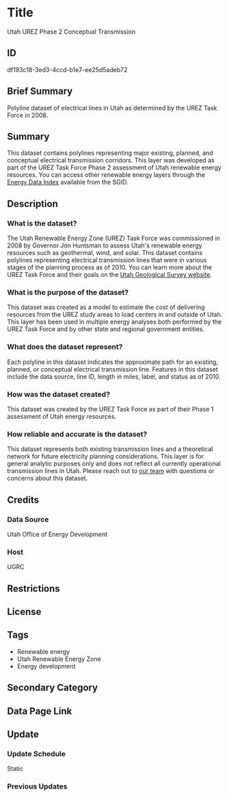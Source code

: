 # Title

Utah UREZ Phase 2 Conceptual Transmission

## ID

df193c18-3ed3-4ccd-b1e7-ee25d5adeb72

## Brief Summary

Polyline dataset of electrical lines in Utah as determined by the UREZ Task Force in 2008.

## Summary

This dataset contains polylines representing major existing, planned, and conceptual electrical transmission corridors. This layer was developed as part of the UREZ Task Force Phase 2 assessment of Utah renewable energy resources. You can access other renewable energy layers through the [Energy Data Index](https://gis.utah.gov/products/sgid/energy/) available from the SGID.

## Description

### What is the dataset?

The Utah Renewable Energy Zone (UREZ) Task Force was commissioned in 2008 by Governor Jon Huntsman to assess Utah's renewable energy resources such as geothermal, wind, and solar. This dataset contains polylines representing electrical transmission lines that were in various stages of the planning process as of 2010. You can learn more about the UREZ Task Force and their goals on the [Utah Geological Survey website](https://geology.utah.gov/map-pub/survey-notes/energy-news/energy-news-utahs-renewable-energy-zone-assessment/).

### What is the purpose of the dataset?

This dataset was created as a model to estimate the cost of delivering resources from the UREZ study areas to load centers in and outside of Utah. This layer has been used in multiple energy analyses both performed by the UREZ Task Force and by other state and regional government entities.

### What does the dataset represent?

Each polyline in this dataset indicates the approximate path for an existing, planned, or conceptual electrical transmission line. Features in this dataset include the data source, line ID, length in miles, label, and status as of 2010.

### How was the dataset created?

This dataset was created by the UREZ Task Force as part of their Phase 1 assessment of Utah energy resources.

<!--- Was UGRC involved in the creation of this dataset? --->

### How reliable and accurate is the dataset?

This dataset represents both existing transmission lines and a theoretical network for future electricity planning considerations. This layer is for general analytic purposes only and does not reflect all currently operational transmission lines in Utah. Please reach out to [our team](https://gis.utah.gov/contact/) with questions or concerns about this dataset.

## Credits

### Data Source

Utah Office of Energy Development

### Host

UGRC

## Restrictions

## License

## Tags

- Renewable energy
- Utah Renewable Energy Zone
- Energy development

## Secondary Category

## Data Page Link

## Update

### Update Schedule

Static

### Previous Updates
